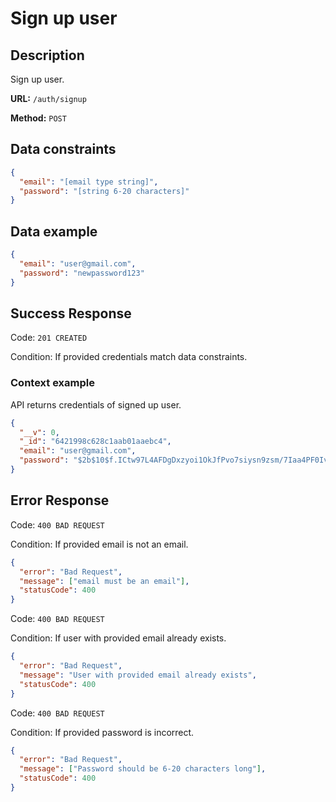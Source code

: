 # Sign up user

## Description

Sign up user.

<b>URL:</b> `/auth/signup`

<b>Method:</b> `POST`

## Data constraints

```json
{
  "email": "[email type string]",
  "password": "[string 6-20 characters]"
}
```

## Data example

```json
{
  "email": "user@gmail.com",
  "password": "newpassword123"
}
```

## Success Response

Code: `201 CREATED`

Condition: If provided credentials match data constraints.

### Context example

API returns credentials of signed up user.

```json
{
  "__v": 0,
  "_id": "6421998c628c1aab01aaebc4",
  "email": "user@gmail.com",
  "password": "$2b$10$f.ICtw97L4AFDgDxzyoi1OkJfPvo7siysn9zsm/7Iaa4PF0IvA6Ae"
}
```

## Error Response

Code: `400 BAD REQUEST`

Condition: If provided email is not an email.

```json
{
  "error": "Bad Request",
  "message": ["email must be an email"],
  "statusCode": 400
}
```

Code: `400 BAD REQUEST`

Condition: If user with provided email already exists.

```json
{
  "error": "Bad Request",
  "message": "User with provided email already exists",
  "statusCode": 400
}
```

Code: `400 BAD REQUEST`

Condition: If provided password is incorrect.

```json
{
  "error": "Bad Request",
  "message": ["Password should be 6-20 characters long"],
  "statusCode": 400
}
```
